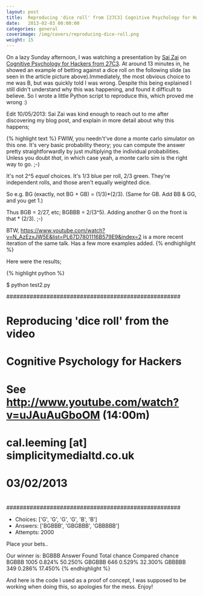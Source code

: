 ```yaml
---
layout: post
title:  Reproducing 'dice roll' from [27C3] Cognitive Psychology for Hackers
date:   2013-02-03 00:00:00
categories: general
coverimage: /img/covers/reproducing-dice-roll.png
weight: 15
---
```



On a lazy Sunday afternoon, I was watching a presentation by [Sai Zai][1] on [Cognitive Psychology for Hackers from 27C3][2]. At around 13 minutes in, he showed an example of betting against a dice roll on the following slide (as seen in the article picture above).Immediately, the most obvious choice to me was B, but was quickly told I was wrong. Despite this being explained I still didn't understand why this was happening, and found it difficult to believe. So I wrote a little Python script to reproduce this, which proved me wrong :)

Edit 10/05/2013: Sai Zai was kind enough to reach out to me after discovering my blog post, and explain in more detail about why this happens;

{% highlight text %}
FWIW, you needn't've done a monte carlo simulator on this one. It's
very basic probability theory; you can compute the answer pretty
straightforwardly by just multiplying the individual probabilities.
Unless you doubt *that*, in which case yeah, a monte carlo sim is the
right way to go. ;-)

It's not 2^5 *equal* choices. It's 1/3 blue per roll, 2/3 green.
They're independent rolls, and those aren't equally weighted dice.

So e.g. BG (exactly, not BG + GB) = (1/3)*(2/3). (Same for GB. Add BB
& GG, and you get 1.)

Thus BGB = 2/27, etc; BGBBB = 2/(3^5). Adding another G on the front
is that * (2/3). ;-)

BTW, https://www.youtube.com/watch?v=N_AzEzxJW5E&list=PL67D7801116B579E9&index=2
is a more recent iteration of the same talk. Has a few more examples added.
{% endhighlight %}

Here were the results;

{% highlight python %}

$ python test2.py

####################################################
#
# Reproducing 'dice roll' from the video
# Cognitive Psychology for Hackers
# See http://www.youtube.com/watch?v=uJAuAuGboOM (14:00m)
#
# cal.leeming [at] simplicitymedialtd.co.uk
# 03/02/2013
#
####################################################

- Choices: ['G', 'G', 'G', 'G', 'B', 'B']
- Answers: ['BGBBB', 'GBGBBB', 'GBBBBB']
- Attempts: 2000

Place your bets..


Our winner is: BGBBB
Answer     Found      Total chance    Compared chance
BGBBB      1005       0.824%          50.250%
GBGBBB     646        0.529%          32.300%
GBBBBB     349        0.286%          17.450%
{% endhighlight %}

And here is the code I used as a proof of concept, I was supposed to be working when doing this, so apologies for the mess. Enjoy!

<script src="https://gist.github.com/foxx/b36138811f61305ffc66.js"></script>

 [1]: http://s.ai/
 [2]: http://www.youtube.com/watch?v=uJAuAuGboOM